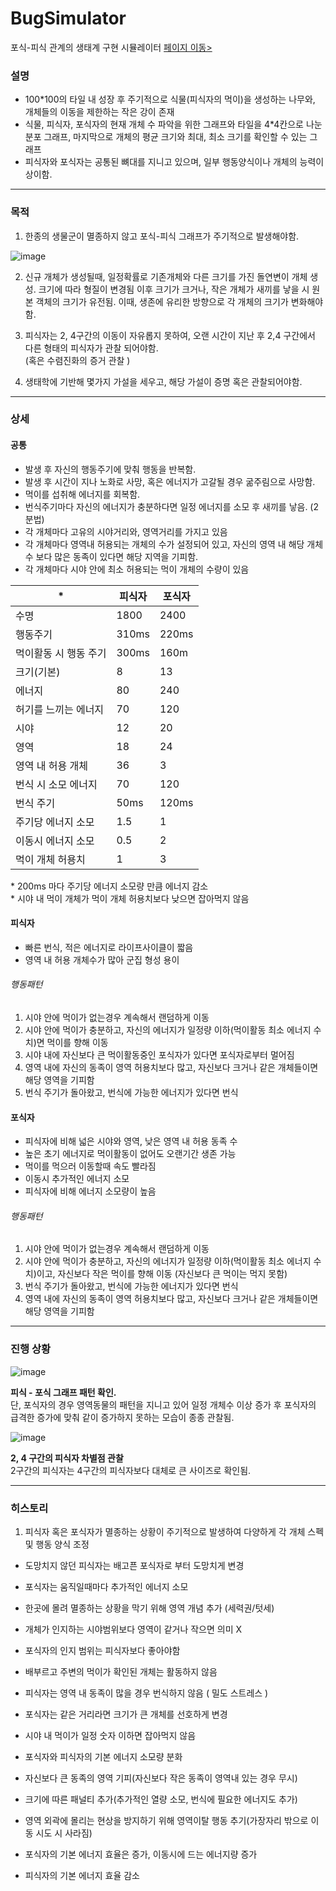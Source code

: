 # BugSimulator
포식-피식 관계의 생태계 구현 시뮬레이터
[페이지 이동>](https://mooky1007.github.io/bugSimulator/)

### 설명
- 100*100의 타일 내 성장 후 주기적으로 식물(피식자의 먹이)을 생성하는 나무와, 개체들의 이동을 제한하는 작은 강이 존재
- 식물, 피식자, 포식자의 현재 개체 수 파악을 위한 그래프와 타일을 4*4칸으로 나눈 분포 그래프, 마지막으로 개체의 평균 크기와 최대, 최소 크기를 확인할 수 있는 그래프
- 피식자와 포식자는 공통된 뼈대를 지니고 있으며, 일부 행동양식이나 개체의 능력이 상이함.

- - -

### 목적
1. 한종의 생물군이 멸종하지 않고 포식-피식 그래프가 주기적으로 발생해야함.

![image](https://github.com/mooky1007/bugSimulator/assets/49158801/8538f3d4-9d47-4348-84bb-73d0062d777f)

2. 신규 개체가 생성될때, 일정확률로 기존개체와 다른 크기를 가진 돌연변이 개체 생성. 크기에 따라 형질이 변경됨 이후 크기가 크거나, 작은 개체가 새끼를 낳을 시 원본 객체의 크기가 유전됨. 이때, 생존에 유리한 방향으로 각 개체의 크기가 변화해야함.

3. 피식자는 2, 4구간의 이동이 자유롭지 못하여, 오랜 시간이 지난 후 2,4 구간에서 다른 형태의 피식자가 관찰 되어야함.  
(혹은 수렴진화의 증거 관찰 )

4. 생태학에 기반해 몇가지 가설을 세우고, 해당 가설이 증명 혹은 관찰되어야함.

- - -

### 상세

#### 공통
- 발생 후 자신의 행동주기에 맞춰 행동을 반복함.
- 발생 후 시간이 지나 노화로 사망, 혹은 에너지가 고갈될 경우 굶주림으로 사망함.
- 먹이를 섭취해 에너지를 회복함.
- 번식주기마다 자신의 에너지가 충분하다면 일정 에너지를 소모 후 새끼를 낳음. (2분법)
- 각 개체마다 고유의 시야거리와, 영역거리를 가지고 있음
- 각 개체마다 영역내 허용되는 개체의 수가 설정되어 있고, 자신의 영역 내 해당 개체수 보다 많은 동족이 있다면 해당 지역을 기피함.
- 각 개체마다 시야 안에 최소 허용되는 먹이 개체의 수량이 있음

| * | 피식자 | 포식자 |
|-----|---|---|
| 수명 | 1800 | 2400 |
| 행동주기 | 310ms | 220ms |
| 먹이활동 시 행동 주기 | 300ms | 160m |
| 크기(기본) | 8 | 13 | 
| 에너지 | 80 | 240 |
| 허기를 느끼는 에너지 | 70 | 120 |
| 시야 | 12 | 20 |
| 영역 | 18 | 24 |
| 영역 내 허용 개체 | 36 | 3 |
| 번식 시 소모 에너지 | 70 | 120 |
| 번식 주기 | 50ms | 120ms |
| 주기당 에너지 소모 | 1.5 | 1 |
| 이동시 에너지 소모 | 0.5 | 2 |
| 먹이 개체 허용치 | 1 | 3 |

\* 200ms 마다 주기당 에너지 소모량 만큼 에너지 감소  
\* 시야 내 먹이 개체가 먹이 개체 허용치보다 낮으면 잡아먹지 않음

#### 피식자
- 빠른 번식, 적은 에너지로 라이프사이클이 짧음
- 영역 내 허용 개체수가 많아 군집 형성 용이

###### 행동패턴
1. 시야 안에 먹이가 없는경우 계속해서 랜덤하게 이동
2. 시야 안에 먹이가 충분하고, 자신의 에너지가 일정량 이하(먹이활동 최소 에너지 수치)면 먹이를 향해 이동
3. 시야 내에 자신보다 큰 먹이활동중인 포식자가 있다면 포식자로부터 멀어짐
4. 영역 내에 자신의 동족이 영역 허용치보다 많고, 자신보다 크거나 같은 개체들이면 해당 영역을 기피함
5. 번식 주기가 돌아왔고, 번식에 가능한 에너지가 있다면 번식

#### 포식자
- 피식자에 비해 넓은 시야와 영역, 낮은 영역 내 허용 동족 수
- 높은 초기 에너지로 먹이활동이 없어도 오랜기간 생존 가능
- 먹이를 먹으러 이동할때 속도 빨라짐
- 이동시 추가적인 에너지 소모
- 피식자에 비해 에너지 소모량이 높음

###### 행동패턴
1. 시야 안에 먹이가 없는경우 계속해서 랜덤하게 이동
2. 시야 안에 먹이가 충분하고, 자신의 에너지가 일정량 이하(먹이활동 최소 에너지 수치)이고, 자신보다 작은 먹이를 향해 이동 (자신보다 큰 먹이는 먹지 못함)
4. 번식 주기가 돌아왔고, 번식에 가능한 에너지가 있다면 번식
5. 영역 내에 자신의 동족이 영역 허용치보다 많고, 자신보다 크거나 같은 개체들이면 해당 영역을 기피함

- - -

### 진행 상황

![image](https://github.com/mooky1007/bugSimulator/assets/49158801/746a48b4-832b-42f4-b1f7-8901832ba068)

**피식 - 포식 그래프 패턴 확인.**  
단, 포식자의 경우 영역동물의 패턴을 지니고 있어 일정 개체수 이상 증가 후 포식자의 급격한 증가에 맞춰 같이 증가하지 못하는 모습이 종종 관찰됨.

![image](https://github.com/mooky1007/bugSimulator/assets/49158801/05ee14f9-02e6-4fa1-8bc5-67bfc78ce9ec)

**2, 4 구간의 피식자 차별점 관찰**  
2구간의 피식자는 4구간의 피식자보다 대체로 큰 사이즈로 확인됨.  

- - -

### 히스토리

1. 피식자 혹은 포식자가 멸종하는 상황이 주기적으로 발생하여 다양하게 각 개체 스펙 및 행동 양식 조정
  - 도망치지 않던 피식자는 배고픈 포식자로 부터 도망치게 변경
  - 포식자는 움직일때마다 추가적인 에너지 소모
  - 한곳에 몰려 멸종하는 상황을 막기 위해 영역 개념 추가 (세력권/텃세)
  - 개체가 인지하는 시야범위보다 영역이 같거나 작으면 의미 X
  - 포식자의 인지 범위는 피식자보다 좋아야함
  - 배부르고 주변의 먹이가 확인된 개체는 활동하지 않음
  - 피식자는 영역 내 동족이 많을 경우 번식하지 않음 ( 밀도 스트레스 )
  - 포식자는 같은 거리라면 크기가 큰 개체를 선호하게 변경
  - 시야 내 먹이가 일정 숫자 이하면 잡아먹지 않음
  - 포식자와 피식자의 기본 에너지 소모량 분화

  - 자신보다 큰 동족의 영역 기피(자신보다 작은 동족이 영역내 있는 경우 무시)
  - 크기에 따른 패널티 추가(추가적인 열량 소모, 번식에 필요한 에너지도 추가)
  - 영역 외곽에 몰리는 현상을 방지하기 위해 영역이탈 행동 추기(가장자리 밖으로 이동 시도 시 사라짐)
  - 포식자의 기본 에너지 효율은 증가, 이동시에 드는 에너지량 증가
  - 피식자의 기본 에너지 효율 감소

